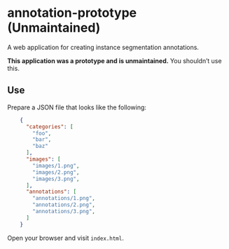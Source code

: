annotation-prototype (Unmaintained)
===================================

A web application for creating instance segmentation annotations.

**This application was a prototype and is unmaintained.** You shouldn’t use this.

Use
---

Prepare a JSON file that looks like the following:

```json
    {
      "categories": [
        "foo",
        "bar",
        "baz"
      ],
      "images": [
        "images/1.png",
        "images/2.png",
        "images/3.png",
      ],
      "annotations": [
        "annotations/1.png",
        "annotations/2.png",
        "annotations/3.png",
      ]
    }
```

Open your browser and visit `index.html`.

